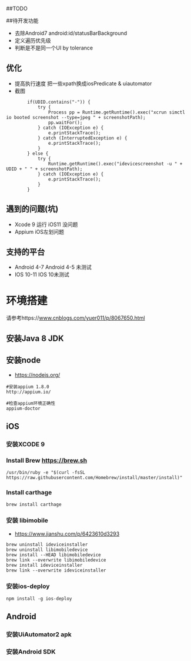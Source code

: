 ##TODO


##待开发功能
* 去除Android7 android:id/statusBarBackground
* 定义遍历优先级
* 判断是不是同一个UI by tolerance



## 优化
* 提高执行速度  把一些xpath换成iosPredicate & uiautomator
* 截图
```
		if(UDID.contains("-")) {
			try {
				Process pp = Runtime.getRuntime().exec("xcrun simctl io booted screenshot --type=jpeg " + screenshotPath);
				pp.waitFor();
			} catch (IOException e) {
				e.printStackTrace();
			} catch (InterruptedException e) {
				e.printStackTrace();
			}
		} else {
			try {
				Runtime.getRuntime().exec("idevicescreenshot -u " + UDID + " " + screenshotPath);
			} catch (IOException e) {
				e.printStackTrace();
			}
		}
```

## 遇到的问题(坑)
* Xcode 9 运行 iOS11 没问题
* Appium iOS左划问题


## 支持的平台
* Android 4-7 Android 4-5 未测试
* IOS 10-11 IOS 10未测试


# 环境搭建
请参考https://www.cnblogs.com/yuer011/p/8067650.html

## 安装Java 8 JDK

## 安装node
* https://nodejs.org/
```aidl
#安装appium 1.8.0
http://appium.io/

#检查appium环境正确性
appium-doctor
```


## iOS
### 安装XCODE 9
### Install Brew https://brew.sh
```
/usr/bin/ruby -e "$(curl -fsSL https://raw.githubusercontent.com/Homebrew/install/master/install)"
```
### Install carthage
```
brew install carthage
```
### 安装 libimobile
* https://www.jianshu.com/p/6423610d3293
```aidl
brew uninstall ideviceinstaller
brew uninstall libimobiledevice
brew install --HEAD libimobiledevice
brew link --overwrite libimobiledevice
brew install ideviceinstaller
brew link --overwrite ideviceinstaller
```
### 安装ios-deploy
```
npm install -g ios-deploy
```

## Android
### 安装UiAutomator2 apk
### 安装Android SDK

